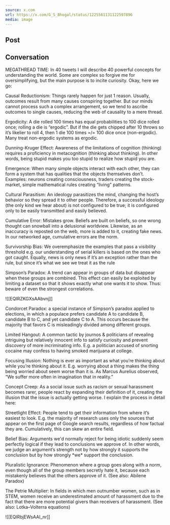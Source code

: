 ```yaml
---
source: x.com
url: https://x.com/G_S_Bhogal/status/1225561131122597896
media: image
---
```


## Post

## Conversation

MEGATHREAD TIME: In 40 tweets I will describe 40 powerful concepts for understanding the world. Some are complex so forgive me for oversimplifying, but the main purpose is to incite curiosity. Okay, here we go:



Causal Reductionism: Things rarely happen for just 1 reason. Usually, outcomes result from many causes conspiring together. But our minds cannot process such a complex arrangement, so we tend to ascribe outcomes to single causes, reducing the web of causality to a mere thread.

Ergodicity: A die rolled 100 times has equal probabilities to 100 dice rolled once; rolling a die is “ergodic”. But if the die gets chipped after 10 throws so it’s likelier to roll 4, then 1 die 100 times =/= 100 dice once (non-ergodic). Many treat non-ergodic systems as ergodic.

Dunning-Kruger Effect: Awareness of the limitations of cognition (thinking) requires a proficiency in metacognition (thinking about thinking). In other words, being stupid makes you too stupid to realize how stupid you are.

Emergence: When many simple objects interact with each other, they can form a system that has qualities that the objects themselves don’t. Examples: neurons creating consciousness, traders creating the stock-market, simple mathematical rules creating “living” patterns.

Cultural Parasitism: An ideology parasitizes the mind, changing the host’s behavior so they spread it to other people. Therefore, a successful ideology (the only kind we hear about) is not configured to be true; it is configured only to be easily transmitted and easily believed.

Cumulative Error: Mistakes grow. Beliefs are built on beliefs, so one wrong thought can snowball into a delusional worldview. Likewise, as an inaccuracy is reposted on the web, more is added to it, creating fake news. In our networked age, cumulative errors are the norm.

Survivorship Bias: We overemphasize the examples that pass a visibility threshold e.g. our understanding of serial killers is based on the ones who got caught. Equally, news is only news if it’s an exception rather than the rule, but since it’s what we see we treat it as the rule

Simpson’s Paradox: A trend can appear in groups of data but disappear when these groups are combined. This effect can easily be exploited by limiting a dataset so that it shows exactly what one wants it to show. Thus: beware of even the strongest correlations.

![[EQIRZKGXsAAbvnj]]

Condorcet Paradox: a special instance of Simpson’s paradox applied to elections, in which a populace prefers candidate A to candidate B, candidate B to C, and yet candidate C to A. This occurs because the majority that favors C is misleadingly divided among different groups.

Limited Hangout: A common tactic by journos & politicians of revealing intriguing but relatively innocent info to satisfy curiosity and prevent discovery of more incriminating info. E.g. a politician accused of snorting cocaine may confess to having smoked marijuana at college.

Focusing Illusion: Nothing is ever as important as what you’re thinking about while you’re thinking about it. E.g. worrying about a thing makes the thing being worried about seem worse than it is. As Marcus Aurelius observed, “We suffer more often in imagination that in reality.”

Concept Creep: As a social issue such as racism or sexual harassment becomes rarer, people react by expanding their definition of it, creating the illusion that the issue is actually getting worse. I explain the process in detail here:

Streetlight Effect: People tend to get their information from where it’s easiest to look. E.g. the majority of research uses only the sources that appear on the first page of Google search results, regardless of how factual they are. Cumulatively, this can skew an entire field.

Belief Bias: Arguments we'd normally reject for being idiotic suddenly seem perfectly logical if they lead to conclusions we approve of. In other words, we judge an argument’s strength not by how strongly it supports the conclusion but by how strongly \*we\* support the conclusion.

Pluralistic Ignorance: Phenomenon where a group goes along with a norm, even though all of the group members secretly hate it, because each mistakenly believes that the others approve of it. (See also: Abilene Paradox)

The Petrie Multiplier: In fields in which men outnumber women, such as in STEM, women receive an underestimated amount of harassment due to the fact that there are more potential givers than receivers of harassment. (See also: Lotka–Volterra equations)

![[EQIRbjEWsAAI_nr]]
